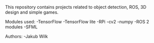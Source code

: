 This repository contains projects related to object detection, ROS, 3D design and simple games.

Modules used:
-TensorFlow
-TensorFlow lite
-RPi
-cv2
-numpy
-ROS 2 modules
-SFML

Authors: 
-Jakub Wilk